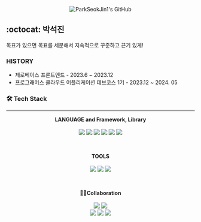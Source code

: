 <p align="center">  
<img align="center" src="https://capsule-render.vercel.app/api?type=waving&color=gradient&height=190&section=header&text=Park%20SeokJin&fontSize=40&customColorList=12,24&desc=Front-End%20Developer&fontAlignY=39&descAlignY=62&animation=fadeIn" alt="ParkSeokJin1's GitHub" </p>
<p/>
  
## :octocat: 박석진
목표가 있으면 목표를 세분해서 지속적으로 꾸준하고 끈기 있게!
### HISTORY
- 제로베이스 프론트엔드 - 2023.6 ~ 2023.12
- 프로그래머스 클라우드 어플리케이션 데브코스 1기 - 2023.12 ~ 2024. 05


<h3> 🛠️ Tech Stack </h3>

---

<p align="center">
  <strong>LANGUAGE and Framework, Library</strong>
  <br/><br/>
  <img src="https://img.shields.io/badge/REACT-61DAFB??style=flatr&logo=React&logoColor=black">
  <img src="https://img.shields.io/badge/REACTNATIVE-61DAFB??style=flatr&logo=React&logoColor=black">  
  <img src="https://img.shields.io/badge/JAVASCRIPT-F7DF1E??style=flatr&logo=JavaScript&logoColor=black">
  <img src="https://img.shields.io/badge/TYPESCRIPT-3178C6??style=flatr&logo=TypeScript&logoColor=white">
  <img src="https://img.shields.io/badge/NEXTJS-000000??style=flatr&logo=Next.js&logoColor=white">
  <img src="https://img.shields.io/badge/NODEJS-339933??style=flatr&logo=Node.js&logoColor=white">  
  
  <br/>
</p>
<br/>
<p align="center">
  <strong>TOOLS</strong>
   <br/><br/>
  <img src="https://img.shields.io/badge/VSCode-007ACC?style=flat-square&logo=VisualStudioCode&logoColor=white"/></a>
  <img src="https://img.shields.io/badge/Figma-F24E1E?style=flat-square&logo=Figma&logoColor=white"/></a>
  <img src="https://img.shields.io/badge/AndroidStudio-3DDC84?style=flat-square&logo=AndroidStudio&logoColor=white"/></a>
  <br/>
</p>
<br/>
<p align="center">
  <strong>🧑🏻Collaboration</strong>
  <br/><br/>
  <img src="https://img.shields.io/badge/github-181717?style=flat-square&logo=github&logoColor=white">
  <img src="https://img.shields.io/badge/Slack-4A154B?style=flat-square&logo=Slack&logoColor=white">
  <br/>
  <img src="https://img.shields.io/badge/Notion-000000?style=flat-square&logo=notion&logoColor=white">
  <img src="https://img.shields.io/badge/Zoom-0B5CFF?style=flat-square&logo=Zoom&logoColor=white">
  <img src="https://img.shields.io/badge/Discord-5865F2?style=flat-square&logo=Discord&logoColor=white">
</p>  







